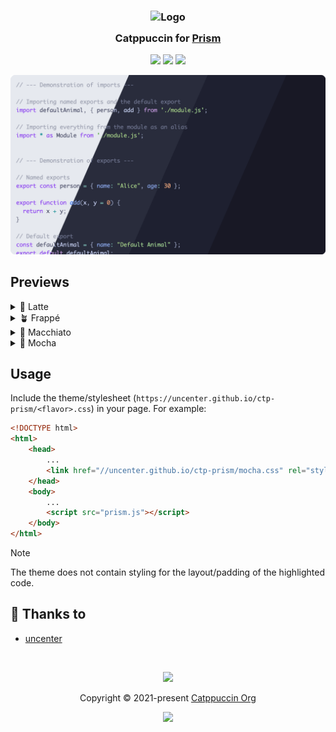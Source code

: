 <h3 align="center">
	<img src="https://raw.githubusercontent.com/catppuccin/catppuccin/main/assets/logos/exports/1544x1544_circle.png" width="100" alt="Logo"/><br/>
	<img src="https://raw.githubusercontent.com/catppuccin/catppuccin/main/assets/misc/transparent.png" height="30" width="0px"/>
	Catppuccin for <a href="https://prismjs.com">Prism</a>
	<img src="https://raw.githubusercontent.com/catppuccin/catppuccin/main/assets/misc/transparent.png" height="30" width="0px"/>
</h3>

<p align="center">
	<a href="https://github.com/catppuccin/prism/stargazers"><img src="https://img.shields.io/github/stars/catppuccin/prism?colorA=363a4f&colorB=b7bdf8&style=for-the-badge"></a>
	<a href="https://github.com/catppuccin/prism/issues"><img src="https://img.shields.io/github/issues/catppuccin/prism?colorA=363a4f&colorB=f5a97f&style=for-the-badge"></a>
	<a href="https://github.com/catppuccin/prism/contributors"><img src="https://img.shields.io/github/contributors/catppuccin/prism?colorA=363a4f&colorB=a6da95&style=for-the-badge"></a>
</p>

<p align="center">
	<img src="assets/preview.webp"/>
</p>

## Previews

<details>
<summary>🌻 Latte</summary>
<img src="assets/latte.webp"/>
</details>
<details>
<summary>🪴 Frappé</summary>
<img src="assets/frappe.webp"/>
</details>
<details>
<summary>🌺 Macchiato</summary>
<img src="assets/macchiato.webp"/>
</details>
<details>
<summary>🌿 Mocha</summary>
<img src="assets/mocha.webp"/>
</details>

## Usage

Include the theme/stylesheet (`https://uncenter.github.io/ctp-prism/<flavor>.css`) in your page. For example:

```html
<!DOCTYPE html>
<html>
    <head>
        ...
        <link href="//uncenter.github.io/ctp-prism/mocha.css" rel="stylesheet" />
    </head>
    <body>
        ...
        <script src="prism.js"></script>
    </body>
</html>
```

> [!NOTE]
> The theme does not contain styling for the layout/padding of the highlighted code.

## 💝 Thanks to

- [uncenter](https://github.com/uncenter)

&nbsp;

<p align="center">
	<img src="https://raw.githubusercontent.com/catppuccin/catppuccin/main/assets/footers/gray0_ctp_on_line.svg?sanitize=true" />
</p>

<p align="center">
	Copyright &copy; 2021-present <a href="https://github.com/catppuccin" target="_blank">Catppuccin Org</a>
</p>

<p align="center">
	<a href="https://github.com/catppuccin/catppuccin/blob/main/LICENSE"><img src="https://img.shields.io/static/v1.svg?style=for-the-badge&label=License&message=MIT&logoColor=d9e0ee&colorA=363a4f&colorB=b7bdf8"/></a>
</p>
